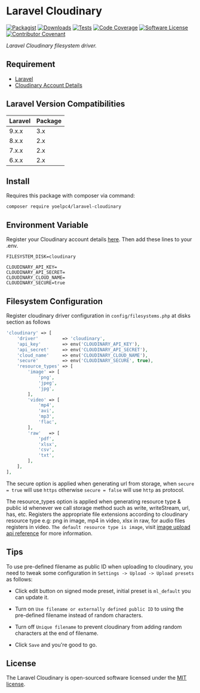 # Laravel Cloudinary

[![Packagist][ico-packagist]][link-packagist]
[![Downloads][ico-downloads]][link-packagist]
[![Tests][ico-tests]][link-tests]
[![Code Coverage][ico-code-coverage]][link-code-coverage]
[![Software License][ico-license]](LICENSE.md)
[![Contributor Covenant][ico-code-of-conduct]](CODE_OF_CONDUCT.md)

_Laravel Cloudinary filesystem driver._

## Requirement

- [Laravel](https://laravel.com)
- [Cloudinary Account Details](https://cloudinary.com)

## Laravel Version Compatibilities

| Laravel | Package |
|---------|---------|
| 9.x.x   | 3.x     |
| 8.x.x   | 2.x     |
| 7.x.x   | 2.x     |
| 6.x.x   | 2.x     |

## Install

Requires this package with composer via command:

```shell
composer require yoelpc4/laravel-cloudinary
```

## Environment Variable

Register your Cloudinary account details [here](https://cloudinary.com/console).
Then add these lines to your .env.

```dotenv
FILESYSTEM_DISK=cloudinary

CLOUDINARY_API_KEY=
CLOUDINARY_API_SECRET=
CLOUDINARY_CLOUD_NAME=
CLOUDINARY_SECURE=true
```

## Filesystem Configuration

Register cloudinary driver configuration in `config/filesystems.php` at disks section as follows

```php
'cloudinary' => [
    'driver'         => 'cloudinary',
    'api_key'        => env('CLOUDINARY_API_KEY'),
    'api_secret'     => env('CLOUDINARY_API_SECRET'),
    'cloud_name'     => env('CLOUDINARY_CLOUD_NAME'),
    'secure'         => env('CLOUDINARY_SECURE', true),
    'resource_types' => [
        'image' => [
            'png',
            'jpeg',
            'jpg',
        ],
        'video' => [
            'mp4',
            'avi',
            'mp3',
            'flac',
        ],
        'raw'   => [
            'pdf',
            'xlsx',
            'csv',
            'txt',
        ],
    ],
],
```

The secure option is applied when generating url from storage, when `secure = true` will use `https`
otherwise `secure = false` will use `http` as protocol.

The resource_types option is applied when generating resource type & public id whenever we call storage method such as
write, writeStream, url, has, etc. Registers the appropriate file extensions according to cloudinary resource type e.g:
png in image, mp4 in video, xlsx in raw, for audio files registers in video. `The default resource type is image`,
visit [image upload api reference](https://cloudinary.com/documentation/image_upload_api_reference#upload_method) for more information.

## Tips

To use pre-defined filename as public ID when uploading to cloudinary, you need to tweak some configuration
in `Settings -> Upload -> Upload presets` as follows:

- Click edit button on signed mode preset, initial preset is `ml_default` you can update it.

- Turn on `Use filename or externally defined public ID` to using the pre-defined filename instead of random characters.

- Turn off `Unique filename` to prevent cloudinary from adding random characters at the end of filename.
- Click `Save` and you're good to go.

## License

The Laravel Cloudinary is open-sourced software licensed under the [MIT license](http://opensource.org/licenses/MIT).

[ico-packagist]: https://img.shields.io/packagist/v/yoelpc4/laravel-cloudinary.svg?style=flat-square
[ico-downloads]: https://img.shields.io/packagist/dt/yoelpc4/laravel-cloudinary.svg?style=flat-square
[ico-tests]: https://github.com/yoelpc4/laravel-cloudinary/actions/workflows/tests.yml/badge.svg?style=flat-square
[ico-code-coverage]: https://codecov.io/gh/yoelpc4/laravel-cloudinary/branch/master/graph/badge.svg?style=flat-square
[ico-license]: https://img.shields.io/packagist/l/yoelpc4/laravel-cloudinary.svg?style=flat-square
[ico-code-of-conduct]: https://img.shields.io/badge/Contributor%20Covenant-v2.0%20adopted-ff69b4.svg

[link-packagist]: https://packagist.org/packages/yoelpc4/laravel-cloudinary
[link-tests]: https://github.com/yoelpc4/laravel-cloudinary/actions/workflows/tests.yml
[link-code-coverage]: https://codecov.io/gh/yoelpc4/laravel-cloudinary
